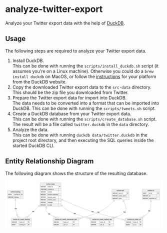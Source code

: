 # analyze-twitter-export
Analyze your Twitter export data with the help of [DuckDB](https://duckdb.org/).

## Usage
The following steps are required to analyze your Twitter export data.

1. Install DuckDB.  
    This can be done with running the `scripts/install_duckdb.sh` script (it assumes you're on a Linux machine). Otherwise you could do a `brew install duckdb` on MacOS, or follow the [instructions](https://duckdb.org/docs/installation) for your platform from the DuckDB website.
2. Copy the downloaded Twitter export data to the `src-data` directory.  
    This should be the zip file you downloaded from Twitter.
3. Prepare the Twitter export data for import into DuckDB.  
    The data needs to be converted into a format that can be imported into DuckDB. This can be done with running the `scripts/tweets.sh` script.
4. Create a DuckDB database from your Twitter export data.  
    This can be done with running the `scripts/create_database.sh` script. The result will be a file called `twitter.duckdb` in the `data` directory.
5. Analyze the data.  
    This can be done with running `duckdb data/twitter.duckdb` in the project root directory, and then executing the SQL queries inside the started DuckDB CLI.
 
## Entity Relationship Diagram
The following diagram shows the structure of the resulting database.

![Twitter Export Database ERD](docs/erd.png)
